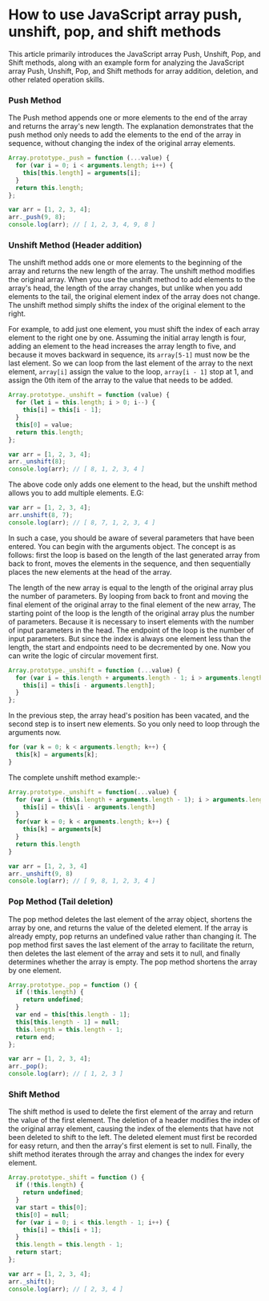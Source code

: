# How to use JavaScript array push, unshift, pop, and shift methods


This article primarily introduces the JavaScript array Push, Unshift, Pop, and Shift methods, along with an example form for analyzing the JavaScript array Push, Unshift, Pop, and Shift methods for array addition, deletion, and other related operation skills.

### Push Method

The Push method appends one or more elements to the end of the array and returns the array's new length.
The explanation demonstrates that the push method only needs to add the elements to the end of the array in sequence, without changing the index of the original array elements.

```js
Array.prototype._push = function (...value) {
  for (var i = 0; i < arguments.length; i++) {
    this[this.length] = arguments[i];
  }
  return this.length;
};

var arr = [1, 2, 3, 4];
arr._push(9, 8);
console.log(arr); // [ 1, 2, 3, 4, 9, 8 ]
```

### Unshift Method (Header addition)

The unshift method adds one or more elements to the beginning of the array and returns the new length of the array. The unshift method modifies the original array.
When you use the unshift method to add elements to the array's head, the length of the array changes, but unlike when you add elements to the tail, the original element index of the array does not change. The unshift method simply shifts the index of the original element to the right.

For example, to add just one element, you must shift the index of each array element to the right one by one. Assuming the initial array length is four, adding an element to the head increases the array length to five, and because it moves backward in sequence, its `array[5-1]` must now be the last element.
So we can loop from the last element of the array to the next element, `array[i]` assign the value to the loop, `array[i - 1]` stop at 1, and assign the 0th item of the array to the value that needs to be added.

```js
Array.prototype._unshift = function (value) {
  for (let i = this.length; i > 0; i--) {
    this[i] = this[i - 1];
  }
  this[0] = value;
  return this.length;
};

var arr = [1, 2, 3, 4];
arr._unshift(8);
console.log(arr); // [ 8, 1, 2, 3, 4 ]
```

The above code only adds one element to the head, but the unshift method allows you to add multiple elements. E.G:

```js
var arr = [1, 2, 3, 4];
arr.unshift(8, 7);
console.log(arr); // [ 8, 7, 1, 2, 3, 4 ]
```

In such a case, you should be aware of several parameters that have been entered. You can begin with the arguments object. The concept is as follows: first the loop is based on the length of the last generated array from back to front, moves the elements in the sequence, and then sequentially places the new elements at the head of the array.

The length of the new array is equal to the length of the original array plus the number of parameters. By looping from back to front and moving the final element of the original array to the final element of the new array, The starting point of the loop is the length of the original array plus the number of parameters. Because it is necessary to insert elements with the number of input parameters in the head. The endpoint of the loop is the number of input parameters.
But since the index is always one element less than the length, the start and endpoints need to be decremented by one. Now you can write the logic of circular movement first.

```js
Array.prototype._unshift = function (...value) {
  for (var i = this.length + arguments.length - 1; i > arguments.length - 1; i--) {
    this[i] = this[i - arguments.length];
  }
};
```

In the previous step, the array head's position has been vacated, and the second step is to insert new elements. So you only need to loop through the arguments now.

```js
for (var k = 0; k < arguments.length; k++) {
  this[k] = arguments[k];
}
```

The complete unshift method example:-

```js
Array.prototype._unshift = function(...value) {
  for (var i = (this.length + arguments.length - 1); i > arguments.length - 1; i--) {
    this[i] = this\[i - arguments.length]
  }
  for(var k = 0; k < arguments.length; k++) {
    this[k] = arguments[k]
  }
  return this.length
}

var arr = [1, 2, 3, 4]
arr._unshift(9, 8)
console.log(arr); // [ 9, 8, 1, 2, 3, 4 ]
```

### Pop Method (Tail deletion)

The pop method deletes the last element of the array object, shortens the array by one, and returns the value of the deleted element. If the array is already empty, pop returns an undefined value rather than changing it.
The pop method first saves the last element of the array to facilitate the return, then deletes the last element of the array and sets it to null, and finally determines whether the array is empty. The pop method shortens the array by one element.

```js
Array.prototype._pop = function () {
  if (!this.length) {
    return undefined;
  }
  var end = this[this.length - 1];
  this[this.length - 1] = null;
  this.length = this.length - 1;
  return end;
};

var arr = [1, 2, 3, 4];
arr._pop();
console.log(arr); // [ 1, 2, 3 ]
```

### Shift Method

The shift method is used to delete the first element of the array and return the value of the first element.
The deletion of a header modifies the index of the original array element, causing the index of the elements that have not been deleted to shift to the left. The deleted element must first be recorded for easy return, and then the array's first element is set to null. Finally, the shift method iterates through the array and changes the index for every element.

```js
Array.prototype._shift = function () {
  if (!this.length) {
    return undefined;
  }
  var start = this[0];
  this[0] = null;
  for (var i = 0; i < this.length - 1; i++) {
    this[i] = this[i + 1];
  }
  this.length = this.length - 1;
  return start;
};

var arr = [1, 2, 3, 4];
arr._shift();
console.log(arr); // [ 2, 3, 4 ]
```

